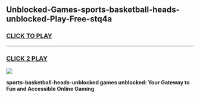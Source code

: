 
## Unblocked-Games-sports-basketball-heads-unblocked-Play-Free-stq4a
<h3>
<a href="https://premium76.site?title=sports-basketball-heads-unblocked&ref=19M">CLICK TO PLAY</a></h3>
<hr>

<h3>
<a href="https://premium76.site?title=sports-basketball-heads-unblocked&ref=19M">CLICK 2 PLAY</a>
  
</h3>

<a href="https://premium76.site?title=sports-basketball-heads-unblocked&ref=19M"><img src="https://clearcache.store/games.png"></a>


**sports-basketball-heads-unblocked games unblocked: Your Gateway to Fun and Accessible Online Gaming**
